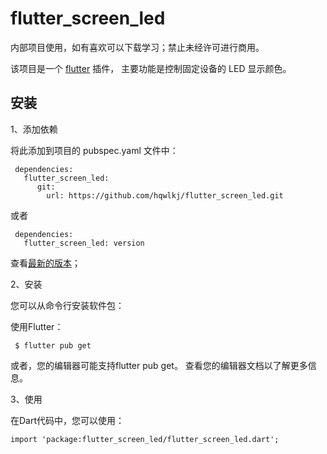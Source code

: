 # flutter_screen_led

内部项目使用，如有喜欢可以下载学习；禁止未经许可进行商用。

该项目是一个 [flutter](https://flutter.dev) 插件， 主要功能是控制固定设备的 LED 显示颜色。 


## 安装
1、添加依赖

将此添加到项目的 pubspec.yaml 文件中：
```
 dependencies:
   flutter_screen_led: 
      git:
        url: https://github.com/hqwlkj/flutter_screen_led.git
```
或者

```
 dependencies:
   flutter_screen_led: version
```
查看[最新的版本](https://pub.flutter-io.cn/packages/flutter_screen_led/install)；

2、安装

您可以从命令行安装软件包：

使用Flutter：

```
 $ flutter pub get

```

或者，您的编辑器可能支持flutter pub get。 查看您的编辑器文档以了解更多信息。


3、使用

在Dart代码中，您可以使用：

```
import 'package:flutter_screen_led/flutter_screen_led.dart';
```
